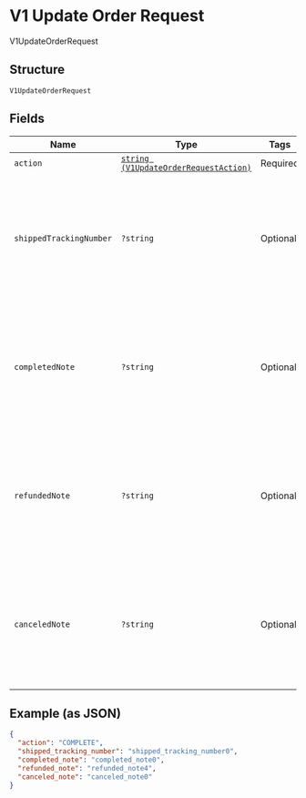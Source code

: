
# V1 Update Order Request

V1UpdateOrderRequest

## Structure

`V1UpdateOrderRequest`

## Fields

| Name | Type | Tags | Description | Getter | Setter |
|  --- | --- | --- | --- | --- | --- |
| `action` | [`string (V1UpdateOrderRequestAction)`](/doc/models/v1-update-order-request-action.md) | Required | - | getAction(): string | setAction(string action): void |
| `shippedTrackingNumber` | `?string` | Optional | The tracking number of the shipment associated with the order. Only valid if action is COMPLETE. | getShippedTrackingNumber(): ?string | setShippedTrackingNumber(?string shippedTrackingNumber): void |
| `completedNote` | `?string` | Optional | A merchant-specified note about the completion of the order. Only valid if action is COMPLETE. | getCompletedNote(): ?string | setCompletedNote(?string completedNote): void |
| `refundedNote` | `?string` | Optional | A merchant-specified note about the refunding of the order. Only valid if action is REFUND. | getRefundedNote(): ?string | setRefundedNote(?string refundedNote): void |
| `canceledNote` | `?string` | Optional | A merchant-specified note about the canceling of the order. Only valid if action is CANCEL. | getCanceledNote(): ?string | setCanceledNote(?string canceledNote): void |

## Example (as JSON)

```json
{
  "action": "COMPLETE",
  "shipped_tracking_number": "shipped_tracking_number0",
  "completed_note": "completed_note0",
  "refunded_note": "refunded_note4",
  "canceled_note": "canceled_note0"
}
```

